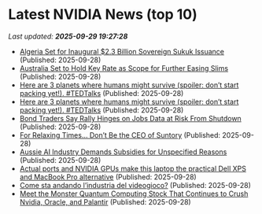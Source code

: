 # Latest NVIDIA News (top 10)
_Last updated: **2025-09-29 19:27:28**_

- [Algeria Set for Inaugural $2.3 Billion Sovereign Sukuk Issuance](https://biztoc.com/x/40d776857efc9ab6) (Published: 2025-09-28)
- [Australia Set to Hold Key Rate as Scope for Further Easing Slims](https://biztoc.com/x/656c9b383b129008) (Published: 2025-09-28)
- [Here are 3 planets where humans might survive (spoiler: don’t start packing yet!). #TEDTalks](https://biztoc.com/x/b0eff0737c93d1bd) (Published: 2025-09-28)
- [Here are 3 planets where humans might survive (spoiler: don’t start packing yet!). #TEDTalks](https://biztoc.com/x/b0eff0737c93d1bd) (Published: 2025-09-28)
- [Bond Traders Say Rally Hinges on Jobs Data at Risk From Shutdown](https://biztoc.com/x/502e874e179fbcb4) (Published: 2025-09-28)
- [For Relaxing Times... Don’t Be the CEO of Suntory](https://biztoc.com/x/91e397fc66b42117) (Published: 2025-09-28)
- [Aussie AI Industry Demands Subsidies for Unspecified Reasons](https://wattsupwiththat.com/2025/09/28/aussie-ai-industry-demands-subsidies-for-unspecified-reasons/) (Published: 2025-09-28)
- [Actual ports and NVIDIA GPUs make this laptop the practical Dell XPS and MacBook Pro alternative](https://www.windowscentral.com/hardware/lenovo/lenovo-yoga-pro-9i-16-gen-10-aura-edition-review) (Published: 2025-09-28)
- [Come sta andando l’industria del videogioco?](https://www.infodata.ilsole24ore.com/2025/09/28/come-sta-andando-lindustria-del-videogioco/) (Published: 2025-09-28)
- [Meet the Monster Quantum Computing Stock That Continues to Crush Nvidia, Oracle, and Palantir](https://biztoc.com/x/7f03ba931f1242ea) (Published: 2025-09-28)
